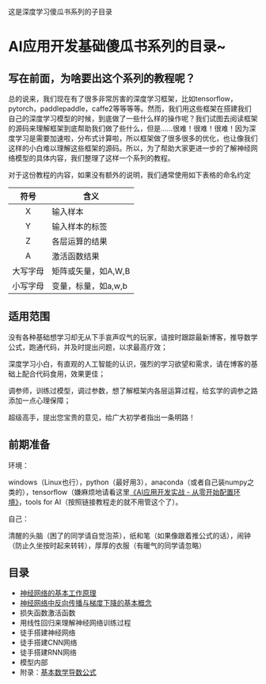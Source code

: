 ﻿这是深度学习傻瓜书系列的子目录

# AI应用开发基础傻瓜书系列的目录~

## 写在前面，为啥要出这个系列的教程呢？

  总的说来，我们现在有了很多非常厉害的深度学习框架，比如tensorflow，pytorch，paddlepaddle，caffe2等等等等。然而，我们用这些框架在搭建我们自己的深度学习模型的时候，到底做了一些什么样的操作呢？我们试图去阅读框架的源码来理解框架到底帮助我们做了些什么，但是……很难！很难！很难！因为深度学习是需要加速啦，分布式计算啦，所以框架做了很多很多的优化，也让像我们这样的小白难以理解这些框架的源码。所以，为了帮助大家更进一步的了解神经网络模型的具体内容，我们整理了这样一个系列的教程。

对于这份教程的内容，如果没有额外的说明，我们通常使用如下表格的命名约定

| 符号 | 含义|
|:------------:|-------------|
| X | 输入样本 |
| Y | 输入样本的标签 |
| Z | 各层运算的结果|
| A | 激活函数结果|
| 大写字母 | 矩阵或矢量，如A,W,B|
| 小写字母 | 变量，标量，如a,w,b|

## 适用范围
  
  没有各种基础想学习却无从下手哀声叹气的玩家，请按时跟踪最新博客，推导数学公式，跑通代码，并及时提出问题，以求最高疗效；

  深度学习小白，有直观的人工智能的认识，强烈的学习欲望和需求，请在博客的基础上配合代码食用，效果更佳；

  调参师，训练过模型，调过参数，想了解框架内各层运算过程，给玄学的调参之路添加一点心理保障；

  超级高手，提出您宝贵的意见，给广大初学者指出一条明路！

## 前期准备

  环境：
  
  windows（Linux也行），python（最好用3），anaconda（或者自己装numpy之类的），tensorflow（嫌麻烦地请看这里[《AI应用开发实战 - 从零开始配置环境》](https://www.cnblogs.com/ms-uap/p/9123033.html)，tools for AI（按照链接教程走的就不用管这个了）。
  
  自己：

  清醒的头脑（困了的同学请自觉泡茶），纸和笔（如果像跟着推公式的话），闹钟（防止久坐按时起来转转），厚厚的衣服（有暖气的同学请忽略）

## 目录
+ [神经网络的基本工作原理](http://www.cnblogs.com/ms-uap/p/9928254.html)
+ [神经网络中反向传播与梯度下降的基本概念](https://www.cnblogs.com/ms-uap/p/9945871.html)
+ 损失函数激活函数
+ 用线性回归来理解神经网络训练过程
+ 徒手搭建神经网络
+ 徒手搭建CNN网络
+ 徒手搭建RNN网络
+ 模型内部
+ 附录：[基本数学导数公式](https://www.cnblogs.com/ms-uap/p/9957269.html)